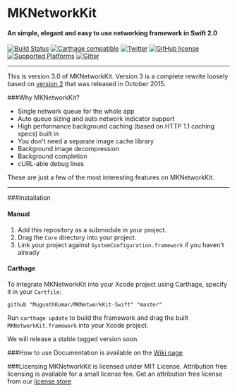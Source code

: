 # MKNetworkKit
#### An simple, elegant and easy to use networking framework in Swift 2.0
[![Build Status](https://travis-ci.org/MugunthKumar/MKNetworkKit-Swift.svg?branch=master)](https://travis-ci.org/MugunthKumar/MKNetworkKit-Swift)
[![Carthage compatible](https://img.shields.io/badge/Carthage-compatible-4BC51D.svg?style=flat)](https://github.com/Carthage/Carthage)
[![Twitter](https://img.shields.io/badge/twitter-@MugunthKumar-orange.svg?style=flat)](http://twitter.com/MugunthKumar)
[![GitHub license](https://img.shields.io/badge/license-MIT-blue.svg)](https://github.com/MugunthKumar/MKNetworkKit-Swift/blob/master/LICENSE.md)
[![Supported Platforms](https://img.shields.io/badge/platform-iOS%20%7C%20watch%20OS%20%7C%20tvOS%20%7C%20OSX-yellowgreen.svg)](https://github.com/MugunthKumar/MKNetworkKit-Swift/Wiki)
[![Gitter](https://badges.gitter.im/MugunthKumar/MKNetworkKit-Swift.svg)](https://gitter.im/MugunthKumar/MKNetworkKit-Swift?utm_source=badge&utm_medium=badge&utm_campaign=pr-badge&utm_content=badge)

---
This is version 3.0 of MKNetworkKit. 
Version 3 is a complete rewrite loosely based on [version 2](https://github.com/MugunthKumar/MKNetworkKit) that was released in October 2015.

###Why MKNetworkKit?

* Single network queue for the whole app
* Auto queue sizing and auto network indicator support
* High performance background caching (based on HTTP 1.1 caching specs) built in
* You don't need a separate image cache library
* Background image decompression
* Background completion
* cURL-able debug lines

These are just a few of the most interesting features on MKNetworkKit.

---

###Installation
#### Manual
1. Add this repository as a submodule in your project.
2. Drag the `Core` directory into your  project. 
3. Link your project against `SystemConfiguration.framework` if you haven't already

#### Carthage
To integrate MKNetworkKit into your Xcode project using Carthage, specify it in your `Cartfile`:
```
github "MugunthKumar/MKNetworkKit-Swift" "master"
```
Run `carthage update` to build the framework and drag the built `MKNetworkKit.framework` into your Xcode project.

We will release a stable tagged version soon.

###How to use
Documentation is available on the [Wiki page](https://github.com/MugunthKumar/MKNetworkKit-Swift/Wiki)

###Licensing
MKNetworkKit is licensed under MIT License. Attribution free licensing is available for a small license fee. Get an attribution free license from our [license store](http://blog.mugunthkumar.com/license-store/)
